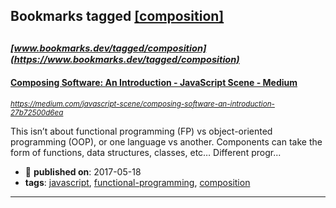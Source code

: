 ## Bookmarks tagged [[composition]](https://www.bookmarks.dev?q=[composition])

_<sup><sup>[www.bookmarks.dev/tagged/composition](https://www.bookmarks.dev/tagged/composition)</sup></sup>_
---
#### [Composing Software: An Introduction - JavaScript Scene - Medium](https://medium.com/javascript-scene/composing-software-an-introduction-27b72500d6ea)
_<sup>https://medium.com/javascript-scene/composing-software-an-introduction-27b72500d6ea</sup>_

This isn’t about functional programming (FP) vs object-oriented programming (OOP), or one language vs another. Components can take the form of functions, data structures, classes, etc… Different progr...
* :calendar: **published on**: 2017-05-18
* **tags**: [javascript](../tagged/javascript.md), [functional-programming](../tagged/functional-programming.md), [composition](../tagged/composition.md)
---
